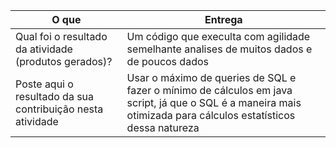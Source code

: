 |O que | Entrega |
|--|--|
| Qual foi o resultado da atividade (produtos gerados)? | Um código que execulta com agilidade semelhante analises de muitos dados e de poucos dados |
| Poste aqui o resultado da sua contribuição nesta atividade | Usar o máximo de queries de SQL e fazer o mínimo de cálculos em java script, já que o SQL é a maneira mais otimizada para cálculos estatísticos dessa natureza |